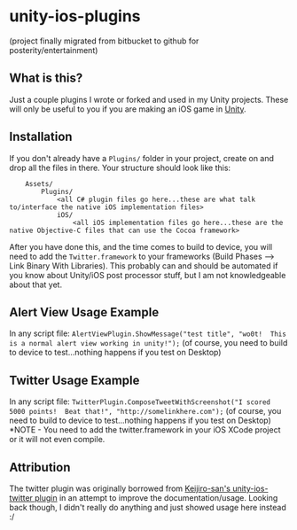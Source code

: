 unity-ios-plugins
=================


(project finally migrated from bitbucket to github for posterity/entertainment)


What is this?
-------------
Just a couple plugins I wrote or forked and used in my Unity projects.  These will only be useful to you if you are making an iOS game in [Unity](http://unity3d.com/).


Installation
------------
If you don't already have a ```Plugins/``` folder in your project, create on and drop all the files in there.  Your structure should look like this:


		Assets/
			Plugins/
				<all C# plugin files go here...these are what talk to/interface the native iOS implementation files>
				iOS/
					<all iOS implementation files go here...these are the native Objective-C files that can use the Cocoa framework>


After you have done this, and the time comes to build to device, you will need to add the ```Twitter.framework``` to your frameworks (Build Phases --> Link Binary With Libraries).
This probably can and should be automated if you know about Unity/iOS post processor stuff, but I am not knowledgeable about that yet.


Alert View Usage Example
------------------------
In any script file:
```AlertViewPlugin.ShowMessage("test title", "wo0t!  This is a normal alert view working in unity!");```
(of course, you need to build to device to test...nothing happens if you test on Desktop)


Twitter Usage Example
------------------------
In any script file:
```TwitterPlugin.ComposeTweetWithScreenshot("I scored 5000 points!  Beat that!", "http://somelinkhere.com");```
(of course, you need to build to device to test...nothing happens if you test on Desktop)
*NOTE - You need to add the twitter.framework in your iOS XCode project or it will not even compile.


Attribution
-----------
The twitter plugin was originally borrowed from [Keijiro-san's unity-ios-twitter plugin](https://github.com/keijiro/unity-ios-twitter) in an attempt to improve the documentation/usage.  Looking back though, I didn't really do anything and just showed usage here instead :/
